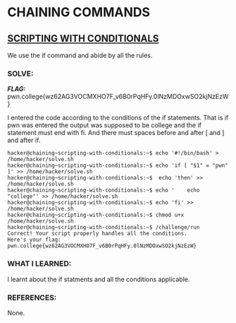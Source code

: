 # **CHAINING COMMANDS**
## **<ins>SCRIPTING WITH CONDITIONALS</ins>**
We use the if command and abide by all the rules.

### SOLVE: 
***FLAG:***  pwn.college{wz62AG3VOCMXHO7F_v6B0rPqHFy.0lNzMDOxwSO2kjNzEzW}

I entered the code according to the conditions of the if statements. That is if pwn was entered the output was supposed to be college 
and the if statement must end with fi. And there must spaces before and after [ and ] and after if.

```
hacker@chaining~scripting-with-conditionals:~$ echo '#!/bin/bash' > /home/hacker/solve.sh
hacker@chaining~scripting-with-conditionals:~$ echo 'if [ "$1" = "pwn" ]' >> /home/hacker/solve.sh
hacker@chaining~scripting-with-conditionals:~$  echo 'then' >> /home/hacker/solve.sh
hacker@chaining~scripting-with-conditionals:~$ echo '    echo "college"' >> /home/hacker/solve.sh
hacker@chaining~scripting-with-conditionals:~$ echo 'fi' >> /home/hacker/solve.sh
hacker@chaining~scripting-with-conditionals:~$ chmod u+x /home/hacker/solve.sh
hacker@chaining~scripting-with-conditionals:~$ /challenge/run
Correct! Your script properly handles all the conditions.
Here's your flag:
pwn.college{wz62AG3VOCMXHO7F_v6B0rPqHFy.0lNzMDOxwSO2kjNzEzW}
```

### WHAT I LEARNED:
I learnt about the if statments and all the conditions applicable.

### REFERENCES:
None. 

